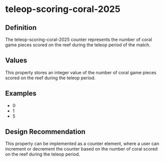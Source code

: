 # teleop-scoring-coral-2025

## Definition
The teleop-scoring-coral-2025 counter represents the number of coral game pieces scored on the reef during the teleop period of the match.

## Values
This property stores an integer value of the number of coral game pieces scored on the reef during the teleop period.

## Examples
- 0
- 1
- 5

## Design Recommendation
This property can be implemented as a counter element, where a user can increment or decrement the counter based on the number of coral scored on the reef during the teleop period.
